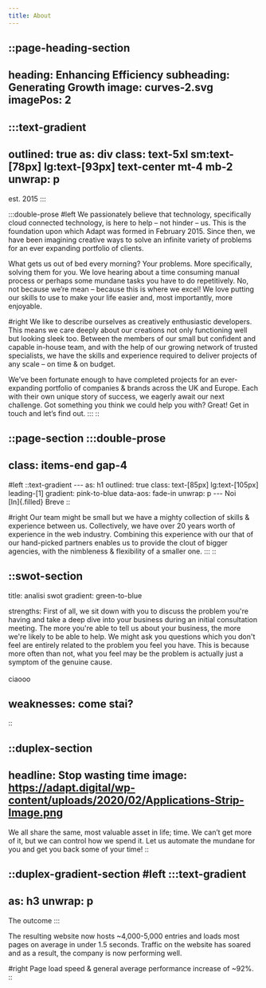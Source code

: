 ```yaml
---
title: About
---
```


::page-heading-section
---
heading: Enhancing Efficiency
subheading: Generating Growth
image: curves-2.svg
imagePos: 2
---
  :::text-gradient
  ---
  outlined: true
  as: div
  class: text-5xl sm:text-[78px] lg:text-[93px] text-center mt-4 mb-2
  unwrap: p
  ---
  est. 2015
  :::

  :::double-prose
  #left
  We passionately believe that technology, specifically cloud connected technology, is here to help – not hinder – us. This is the foundation upon which Adapt was formed in February 2015. Since then, we have been imagining creative ways to solve an infinite variety of problems for an ever expanding portfolio of clients.

  What gets us out of bed every morning? Your problems. More specifically, solving them for you. We love hearing about a time consuming manual process or perhaps some mundane tasks you have to do repetitively. No, not because we’re mean – because this is where we excel! We love putting our skills to use to make your life easier and, most importantly, more enjoyable.

  #right
  We like to describe ourselves as creatively enthusiastic developers. This means we care deeply about our creations not only functioning well but looking sleek too. Between the members of our small but confident and capable in-house team, and with the help of our growing network of trusted specialists, we have the skills and experience required to deliver projects of any scale – on time & on budget.

  We’ve been fortunate enough to have completed projects for an ever-expanding portfolio of companies & brands across the UK and Europe. Each with their own unique story of success, we eagerly await our next challenge. Got something you think we could help you with? Great! Get in touch and let’s find out.
  :::
::

::page-section
  :::double-prose
  ---
  class: items-end gap-4
  ---
  #left
    ::text-gradient
    ---
    as: h1
    outlined: true
    class: text-[85px] lg:text-[105px] leading-[1]
    gradient: pink-to-blue
    data-aos: fade-in
    unwrap: p
    ---
    Noi <br> [In]{.filled} Breve
    ::

  #right
  Our team might be small but we have a mighty collection of skills & experience between us. Collectively, we have over 20 years worth of experience in the web industry. Combining this experience with our that of our hand-picked partners enables us to provide the clout of bigger agencies, with the nimbleness & flexibility of a smaller one.
  :::
::

::swot-section
---
title: analisi swot
gradient: green-to-blue

strengths: First of all, we sit down with you to discuss the problem you're having and take a deep dive into your business during an initial consultation meeting. The more you're able to tell us about your business, the more we're likely to be able to help. We might ask you questions which you don't feel are entirely related to the problem you feel you have. This is because more often than not, what you feel may be the problem is actually just a symptom of the genuine cause. <br> <br> ciaooo

weaknesses: come stai?
---
::

::duplex-section
---
headline: Stop wasting time
image: https://adapt.digital/wp-content/uploads/2020/02/Applications-Strip-Image.png
---
We all share the same, most valuable asset in life; time. We can’t get more of it, but we can control how we spend it. Let us automate the mundane for you and get you back some of your time!
::

::duplex-gradient-section
#left
  :::text-gradient
  ---
  as: h3
  unwrap: p
  ---
  The outcome
  :::

The resulting website now hosts ~4,000-5,000 entries and loads most pages on average in under 1.5 seconds. Traffic on the website has soared and as a result, the company is now performing well.

#right
Page load speed & general average performance increase of ~92%.
::